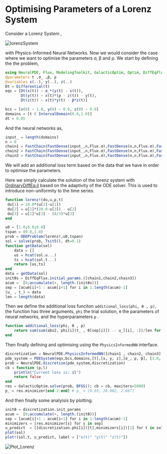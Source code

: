 # Optimising Parameters of a Lorenz System
 Consider a Lorenz System ,

![lorenzSystem](https://user-images.githubusercontent.com/43771652/110070232-8172f980-7d9f-11eb-9d18-f1cf7e89c857.png)

with Physics-Informed Neural Networks.
Now we would consider the case where we want to optimise the parameters σ, β  and ρ.
We start by defining the the problem,

```julia
using NeuralPDE, Flux, ModelingToolkit, GalacticOptim, Optim, DiffEqFlux, OrdinaryDiffEq
@parameters t ,σ_ ,β, ρ
@variables x(..), y(..), z(..)
Dt = Differential(t)
eqs = [Dt(x(t)) ~ σ_*(y(t) - x(t)),
       Dt(y(t)) ~ x(t)*(ρ - z(t)) - y(t),
       Dt(z(t)) ~ x(t)*y(t) - β*z(t)]

bcs = [x(0) ~ 1.0, y(0) ~ 0.0, z(0) ~ 0.0]
domains = [t ∈ IntervalDomain(0.0,1.0)]
dt = 0.05
```
And the neural networks as,
```julia
input_ = length(domains)
n = 8
chain1 = FastChain(FastDense(input_,n,Flux.σ),FastDense(n,n,Flux.σ),FastDense(n,n,Flux.σ),FastDense(n,1))
chain2 = FastChain(FastDense(input_,n,Flux.σ),FastDense(n,n,Flux.σ),FastDense(n,n,Flux.σ),FastDense(n,1))
chain3 = FastChain(FastDense(input_,n,Flux.σ),FastDense(n,n,Flux.σ),FastDense(n,n,Flux.σ),FastDense(n,1))
```
We will add an additional loss term based on the data that we have in order to optimise the parameters.

Here we simply calculate the solution of the lorenz system with [OrdinaryDiffEq.jl](https://diffeq.sciml.ai/v1.10/tutorials/ode_example.html#In-Place-Updates-1) based on the adaptivity of the ODE solver. This is used to introduce non-uniformity to the time series.

```julia
function lorenz!(du,u,p,t)
 du[1] = 10.0*(u[2]-u[1])
 du[2] = u[1]*(28.0-u[3]) - u[2]
 du[3] = u[1]*u[2] - (8/3)*u[3]
end

u0 = [1.0;0.0;0.0]
tspan = (0.0,1.0)
prob = ODEProblem(lorenz!,u0,tspan)
sol = solve(prob, Tsit5(), dt=0.1)
function getData(sol)
    data = []
    us = hcat(sol.u...)
    ts = hcat(sol.t...)
    return [us,ts]
end
data = getData(sol)
initθs = DiffEqFlux.initial_params.([chain1,chain2,chain3])
acum =  [0;accumulate(+, length.(initθs))]
sep = [acum[i]+1 : acum[i+1] for i in 1:length(acum)-1]
(u_ , t_) = data
len = length(data)
```
Then we define the additional loss funciton `additional_loss(phi, θ , p)`, the function has three arguments, `phi` the trial solution, `θ` the parameters of neural networks, and the hyperparameters `p` .

```julia
function additional_loss(phi, θ , p)
    return sum(sum(abs2, phi[i](t_ , θ[sep[i]]) .- u_[[i], :])/len for i in 1:1:3)
end
```
Then finally defining and optimising using the `PhysicsInformedNN` interface.
```julia
discretization = NeuralPDE.PhysicsInformedNN([chain1 , chain2, chain3],NeuralPDE.GridTraining(dt), param_estim=true, additional_loss=additional_loss)
pde_system = PDESystem(eqs,bcs,domains,[t],[x, y, z],[σ_, ρ, β], [1.0, 1.0 ,1.0])
prob = NeuralPDE.discretize(pde_system,discretization)
cb = function (p,l)
    println("Current loss is: $l")
    return false
end
res = GalacticOptim.solve(prob, BFGS(); cb = cb, maxiters=5000)
p_ = res.minimizer[end-2:end] # p_ = [9.93, 28.002, 2.667]
```
And then finally some analyisis by plotting.
```julia
initθ = discretization.init_params
acum =  [0;accumulate(+, length.(initθ))]
sep = [acum[i]+1 : acum[i+1] for i in 1:length(acum)-1]
minimizers = [res.minimizer[s] for s in sep]
u_predict  = [[discretization.phi[i]([t],minimizers[i])[1] for t in sol.t] for i in 1:3]
plot(sol)
plot!(sol.t, u_predict, label = ["x(t)" "y(t)" "z(t)"])
```

![Plot_Lorenz](https://user-images.githubusercontent.com/43771652/110070388-e75f8100-7d9f-11eb-90ed-a165993e901e.png)
